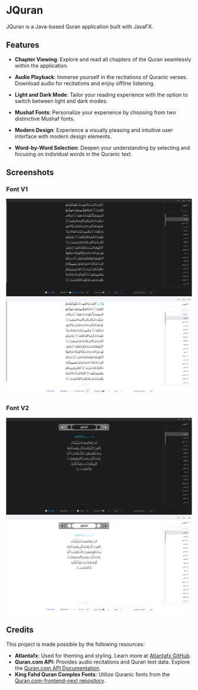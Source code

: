 # JQuran

JQuran is a Java-based Quran application built with JavaFX.

## Features

- **Chapter Viewing**: Explore and read all chapters of the Quran seamlessly within the application.

- **Audio Playback**: Immerse yourself in the recitations of Quranic verses. Download audio for recitations and enjoy offline listening.

- **Light and Dark Mode**: Tailor your reading experience with the option to switch between light and dark modes.

- **Mushaf Fonts**: Personalize your experience by choosing from two distinctive Mushaf fonts.

- **Modern Design**: Experience a visually pleasing and intuitive user interface with modern design elements.

- **Word-by-Word Selection**: Deepen your understanding by selecting and focusing on individual words in the Quranic text.

## Screenshots

### Font V1

![img.png](screenshots/v1%20dark.png)
![img.png](screenshots/v1%20light.png)

### Font V2
![img.png](screenshots/v2%20dark.png)
![img.png](screenshots/v2%20light.png)

## Credits

This project is made possible by the following resources:
- **Atlantafx**: Used for theming and styling. Learn more at [Atlantafx GitHub](https://github.com/mkpaz/atlantafx).
- **Quran.com API:** Provides audio recitations and Quran text data. Explore the [Quran.com API Documentation](https://api-docs.quran.com/docs/category/oauth2open-id-connect).
- **King Fahd Quran Complex Fonts**: Utilize Quranic fonts from the [Quran.com-frontend-next repository](https://github.com/quran/quran.com-frontend-next/tree/master/public/fonts/quran/hafs).
